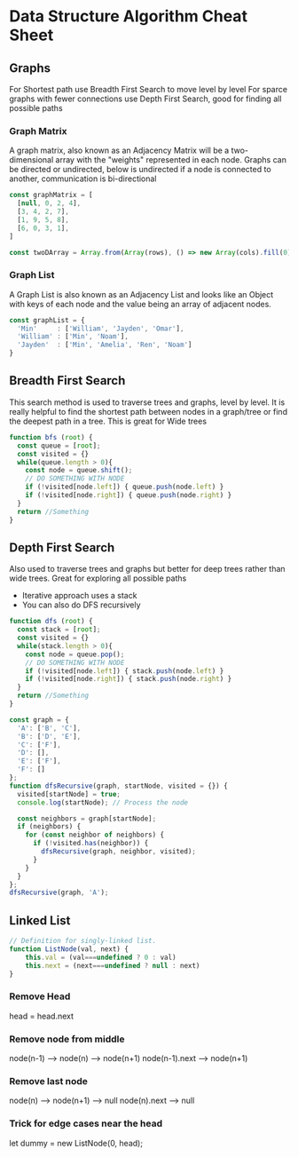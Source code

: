 # Data Structure Algorithm Cheat Sheet

## Graphs
For Shortest path use Breadth First Search to move level by level
For sparce graphs with fewer connections use Depth First Search, good for finding all possible paths

### Graph Matrix
A graph matrix, also known as an Adjacency Matrix will be a two-dimensional array with the "weights" represented in each node.
Graphs can be directed or undirected, below is undirected if a node is connected to another, communication is bi-directional

``` JavaScript
const graphMatrix = [
  [null, 0, 2, 4],
  [3, 4, 2, 7],
  [1, 9, 5, 8],
  [6, 0, 3, 1],
]

const twoDArray = Array.from(Array(rows), () => new Array(cols).fill(0));
```

### Graph List
A Graph List is also known as an Adjacency List and looks like an Object with keys of each node and the value being an array of adjacent nodes.

``` JavaScript
const graphList = {
  'Min'     : ['William', 'Jayden', 'Omar'],
  'William' : ['Min', 'Noam'],
  'Jayden'  : ['Min', 'Amelia', 'Ren', 'Noam']
}
```

## Breadth First Search
This search method is used to traverse trees and graphs, level by level. It is really helpful to find the shortest path between nodes in a graph/tree or find the deepest path in a tree. This is great for Wide trees

```JavaScript
function bfs (root) {
  const queue = [root];
  const visited = {}
  while(queue.length > 0){
    const node = queue.shift();
    // DO SOMETHING WITH NODE
    if (!visited[node.left]) { queue.push(node.left) }
    if (!visited[node.right]) { queue.push(node.right) }
  }
  return //Something
}
```


## Depth First Search
Also used to traverse trees and graphs but better for deep trees rather than wide trees. Great for exploring all possible paths

- Iterative approach uses a stack
- You can also do DFS recursively

```JavaScript
function dfs (root) {
  const stack = [root];
  const visited = {}
  while(stack.length > 0){
    const node = queue.pop();
    // DO SOMETHING WITH NODE
    if (!visited[node.left]) { stack.push(node.left) }
    if (!visited[node.right]) { stack.push(node.right) }
  }
  return //Something
}

const graph = {
  'A': ['B', 'C'],
  'B': ['D', 'E'],
  'C': ['F'],
  'D': [],
  'E': ['F'],
  'F': []
};
function dfsRecursive(graph, startNode, visited = {}) {
  visited[startNode] = true;
  console.log(startNode); // Process the node

  const neighbors = graph[startNode];
  if (neighbors) {
    for (const neighbor of neighbors) {
      if (!visited.has(neighbor)) {
        dfsRecursive(graph, neighbor, visited);
      }
    }
  }
};
dfsRecursive(graph, 'A');
```

## Linked List
```JavaScript
// Definition for singly-linked list.
function ListNode(val, next) {
    this.val = (val===undefined ? 0 : val)
    this.next = (next===undefined ? null : next)
}
```

### Remove Head
head = head.next

### Remove node from middle
node(n-1) --> node(n) --> node(n+1)
node(n-1).next    -->     node(n+1)

### Remove last node
node(n) --> node(n+1) --> null
node(n).next --> null

### Trick for edge cases near the head
let dummy = new ListNode(0, head);